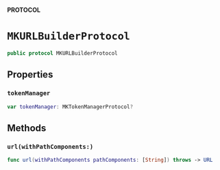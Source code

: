 **PROTOCOL**

# `MKURLBuilderProtocol`

```swift
public protocol MKURLBuilderProtocol
```

## Properties
### `tokenManager`

```swift
var tokenManager: MKTokenManagerProtocol?
```

## Methods
### `url(withPathComponents:)`

```swift
func url(withPathComponents pathComponents: [String]) throws -> URL
```
